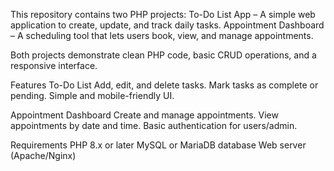 This repository contains two PHP projects:
To-Do List App – A simple web application to create, update, and track daily tasks.
Appointment Dashboard – A scheduling tool that lets users book, view, and manage appointments.

Both projects demonstrate clean PHP code, basic CRUD operations, and a responsive interface.

Features To-Do List
Add, edit, and delete tasks.
Mark tasks as complete or pending.
Simple and mobile-friendly UI.

Appointment Dashboard
Create and manage appointments.
View appointments by date and time.
Basic authentication for users/admin.

Requirements
PHP 8.x or later
MySQL or MariaDB database
Web server (Apache/Nginx)

